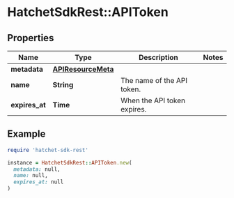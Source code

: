 # HatchetSdkRest::APIToken

## Properties

| Name | Type | Description | Notes |
| ---- | ---- | ----------- | ----- |
| **metadata** | [**APIResourceMeta**](APIResourceMeta.md) |  |  |
| **name** | **String** | The name of the API token. |  |
| **expires_at** | **Time** | When the API token expires. |  |

## Example

```ruby
require 'hatchet-sdk-rest'

instance = HatchetSdkRest::APIToken.new(
  metadata: null,
  name: null,
  expires_at: null
)
```

